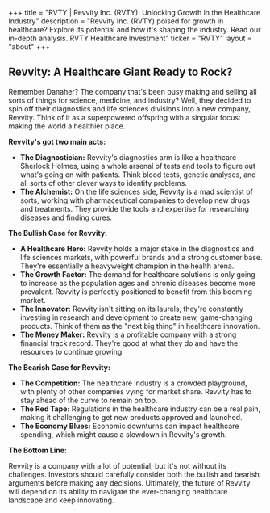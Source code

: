 +++
title = "RVTY |  Revvity Inc. (RVTY): Unlocking Growth in the Healthcare Industry"
description = "Revvity Inc. (RVTY) poised for growth in healthcare? Explore its potential and how it's shaping the industry. Read our in-depth analysis. RVTY Healthcare Investment"
ticker = "RVTY"
layout = "about"
+++

        


## Revvity: A Healthcare Giant Ready to Rock?

Remember Danaher? The company that's been busy making and selling all sorts of things for science, medicine, and industry? Well, they decided to spin off their diagnostics and life sciences divisions into a new company, Revvity. Think of it as a superpowered offspring with a singular focus: making the world a healthier place.

**Revvity's got two main acts:**

* **The Diagnostician:** Revvity's diagnostics arm is like a healthcare Sherlock Holmes, using a whole arsenal of tests and tools to figure out what's going on with patients. Think blood tests, genetic analyses, and all sorts of other clever ways to identify problems.
* **The Alchemist:** On the life sciences side, Revvity is a mad scientist of sorts, working with pharmaceutical companies to develop new drugs and treatments. They provide the tools and expertise for researching diseases and finding cures.

**The Bullish Case for Revvity:**

* **A Healthcare Hero:** Revvity holds a major stake in the diagnostics and life sciences markets, with powerful brands and a strong customer base. They're essentially a heavyweight champion in the health arena.
* **The Growth Factor:** The demand for healthcare solutions is only going to increase as the population ages and chronic diseases become more prevalent. Revvity is perfectly positioned to benefit from this booming market.
* **The Innovator:** Revvity isn't sitting on its laurels, they're constantly investing in research and development to create new, game-changing products. Think of them as the "next big thing" in healthcare innovation.
* **The Money Maker:** Revvity is a profitable company with a strong financial track record. They're good at what they do and have the resources to continue growing.

**The Bearish Case for Revvity:**

* **The Competition:** The healthcare industry is a crowded playground, with plenty of other companies vying for market share. Revvity has to stay ahead of the curve to remain on top.
* **The Red Tape:** Regulations in the healthcare industry can be a real pain, making it challenging to get new products approved and launched.
* **The Economy Blues:** Economic downturns can impact healthcare spending, which might cause a slowdown in Revvity's growth.

**The Bottom Line:**

Revvity is a company with a lot of potential, but it's not without its challenges. Investors should carefully consider both the bullish and bearish arguments before making any decisions. Ultimately, the future of Revvity will depend on its ability to navigate the ever-changing healthcare landscape and keep innovating. 

        